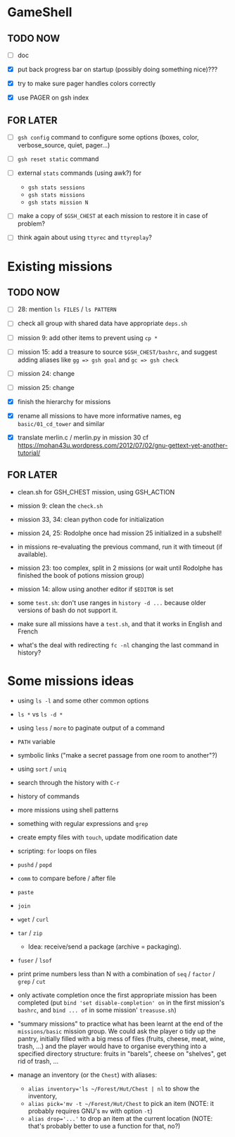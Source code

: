 GameShell
=========

TODO NOW
--------

  - [ ] doc

  - [x] put back progress bar on startup (possibly doing something nice)???
  - [x] try to make sure pager handles colors correctly
  - [x] use PAGER on gsh index


FOR LATER
---------

  - [ ] `gsh config` command to configure some options (boxes, color,
        verbose_source, quiet, pager...)

  - [ ] `gsh reset static` command

  - [ ] external `stats` commands (using awk?) for
       - `gsh stats sessions`
       - `gsh stats missions`
       - `gsh stats mission N`

  - [ ] make a copy of `$GSH_CHEST` at each mission to restore it in case of
        problem?

  - [ ] think again about using `ttyrec` and `ttyreplay`?


Existing missions
=================

TODO NOW
--------

  - [ ] 28: mention `ls FILES` / `ls PATTERN`

  - [ ] check all group with shared data have appropriate `deps.sh`

  - [ ] mission 9: add other items to prevent using `cp *`

  - [ ] mission 15: add a treasure to source `$GSH_CHEST/bashrc`, and suggest
        adding aliases like `gg => gsh goal` and `gc => gsh check`

  - [ ] mission 24: change
  - [ ] mission 25: change

  - [x] finish the hierarchy for missions
  - [x] rename all missions to have more informative names, eg
        `basic/01_cd_tower` and similar
  - [x] translate merlin.c / merlin.py in mission 30 cf
        https://mohan43u.wordpress.com/2012/07/02/gnu-gettext-yet-another-tutorial/


FOR LATER
---------

  - clean.sh for GSH_CHEST mission, using GSH_ACTION

  - mission 9: clean the `check.sh`

  - mission 33, 34: clean python code for initialization

  - mission 24, 25: Rodolphe once had mission 25 initialized in a subshell!

  - in missions re-evaluating the previous command, run it with timeout (if available).

  - mission 23: too complex, split in 2 missions
    (or wait until Rodolphe has finished the book of potions mission group)

  - mission 14: allow using another editor if `$EDITOR` is set

  - some `test.sh`: don't use ranges in `history -d ...` because older
    versions of bash do not support it.

  - make sure all missions have a `test.sh`, and that it works in English and
    French

  - what's the deal with redirecting `fc -nl` changing the last command in
    history?


Some missions ideas
===================


  - using `ls -l` and some other common options

  - `ls *`   vs  `ls -d *`

  - using `less` / `more` to paginate output of a command

  - `PATH` variable

  - symbolic links ("make a secret passage from one room to another"?)

  - using `sort` / `uniq`

  - search through the history with `C-r`

  - history of commands

  - more missions using shell patterns

  - something with regular expressions and `grep`

  - create empty files with `touch`, update modification date

  - scripting: `for` loops on files

  - `pushd` / `popd`

  - `comm` to compare before / after file

  - `paste`

  - `join`

  - `wget` / `curl`

  - `tar` / `zip`
    - Idea: receive/send a package (archive = packaging).

  - `fuser` / `lsof`

  - print prime numbers less than N with a combination of `seq` / `factor` /
    `grep` / `cut`

  - only activate completion once the first appropriate mission has been
    completed
    (put `bind 'set disable-completion' on` in the first mission's `bashrc`,
    and `bind ... of` in some mission' `treasuse.sh`)

  - "summary missions" to practice what has been learnt at the end of the
    `missions/basic` mission group. We could ask the player o tidy up the
    pantry, initially filled with a big mess of files (fruits, cheese, meat,
    wine, trash, ...) and the player would have to organise everything into
    a specified directory structure: fruits in "barels", cheese on "shelves",
    get rid of trash, ...

  - manage an inventory (or the `Chest`) with aliases:
    - `alias inventory='ls ~/Forest/Hut/Chest | nl` to show the inventory,
    - `alias pick='mv -t ~/Forest/Hut/Chest` to pick an item (NOTE: it
      probably requires GNU's `mv` with option `-t`)
    - `alias drop='...'` to drop an item at the current location (NOTE: that's
      probably better to use a function for that, no?)
